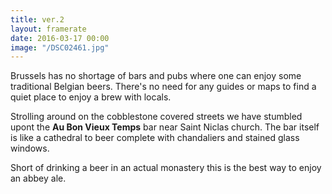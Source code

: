 ```yaml
---
title: ver.2
layout: framerate
date: 2016-03-17 00:00
image: "/DSC02461.jpg"
---
```

Brussels has no shortage of bars and pubs where one can enjoy some traditional Belgian beers. There's no need for any guides or maps to find a quiet place to enjoy a brew with locals.

Strolling around on the cobblestone covered streets we have stumbled upont the **Au Bon Vieux Temps** bar near Saint Niclas church. The bar itself is like a cathedral to beer complete with chandaliers and stained glass windows.

Short of drinking a beer in an actual monastery this is the best way to enjoy an abbey ale.